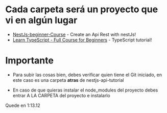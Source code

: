 # Cada carpeta será un proyecto que vi en algún lugar


- [NestJs-beginner-Course] - Create an Api Rest with nestJs!
- [Learn TypeScript - Full Course for Beginners] - TypeScript tutorial!


# Importante

* Para subir las cosas bien, debes verificar quien tiene el Git iniciado, en este caso es una carpeta **atras** de nestjs-api-tutorial

* En caso de que quieras instalar el node_modules del proyecto debes entrar A LA CARPETA del proyecto e instalarlo



Quede en 1:13.12









[NestJs-beginner-Course]: <https://www.youtube.com/watch?v=GHTA143_b-s>
[Learn TypeScript - Full Course for Beginners]: <https://www.youtube.com/watch?v=gp5H0Vw39yw>